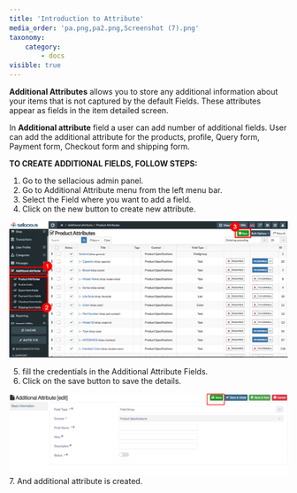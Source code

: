 ```yaml
---
title: 'Introduction to Attribute'
media_order: 'pa.png,pa2.png,Screenshot (7).png'
taxonomy:
    category:
        - docs
visible: true
---
```


**Additional Attributes** allows you to store any additional information about your items that is not captured by the default Fields. These attributes appear as fields in the item detailed screen.

In **Additional attribute** field a user can add number of additional fields.
User can add the additional attribute for the products, profile, Query form, Payment form, Checkout form and shipping form. 

**TO CREATE ADDITIONAL FIELDS, FOLLOW STEPS:**

1. Go to the sellacious admin panel.
2. Go to Additional Attribute menu from the left menu bar.
3. Select the Field where you want to add a field. 
4. Click on the new button to create new attribute.

![](pa.png)

5. fill the credentials in the Additional Attribute Fields.
6. Click on the save button to save the details.

![Screenshot%20%287%29](Screenshot%20%287%29.png "Screenshot%20%287%29")
7. And additional attribute is created.